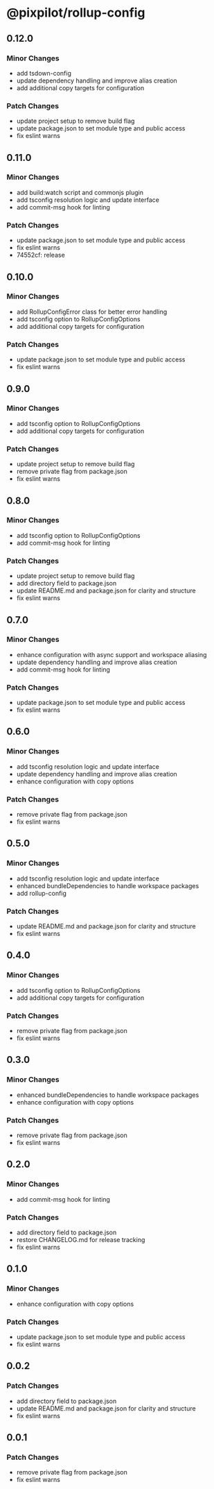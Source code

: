 # @pixpilot/rollup-config

## 0.12.0

### Minor Changes

- add tsdown-config
- update dependency handling and improve alias creation
- add additional copy targets for configuration

### Patch Changes

- update project setup to remove build flag
- update package.json to set module type and public access
- fix eslint warns

## 0.11.0

### Minor Changes

- add build:watch script and commonjs plugin
- add tsconfig resolution logic and update interface
- add commit-msg hook for linting

### Patch Changes

- update package.json to set module type and public access
- fix eslint warns
- 74552cf: release

## 0.10.0

### Minor Changes

- add RollupConfigError class for better error handling
- add tsconfig option to RollupConfigOptions
- add additional copy targets for configuration

### Patch Changes

- update package.json to set module type and public access
- fix eslint warns

## 0.9.0

### Minor Changes

- add tsconfig option to RollupConfigOptions
- add additional copy targets for configuration

### Patch Changes

- update project setup to remove build flag
- remove private flag from package.json
- fix eslint warns

## 0.8.0

### Minor Changes

- add tsconfig option to RollupConfigOptions
- add commit-msg hook for linting

### Patch Changes

- update project setup to remove build flag
- add directory field to package.json
- update README.md and package.json for clarity and structure
- fix eslint warns

## 0.7.0

### Minor Changes

- enhance configuration with async support and workspace aliasing
- update dependency handling and improve alias creation
- add commit-msg hook for linting

### Patch Changes

- update package.json to set module type and public access
- fix eslint warns

## 0.6.0

### Minor Changes

- add tsconfig resolution logic and update interface
- update dependency handling and improve alias creation
- enhance configuration with copy options

### Patch Changes

- remove private flag from package.json
- fix eslint warns

## 0.5.0

### Minor Changes

- add tsconfig resolution logic and update interface
- enhanced bundleDependencies to handle workspace packages
- add rollup-config

### Patch Changes

- update README.md and package.json for clarity and structure
- fix eslint warns

## 0.4.0

### Minor Changes

- add tsconfig option to RollupConfigOptions
- add additional copy targets for configuration

### Patch Changes

- remove private flag from package.json
- fix eslint warns

## 0.3.0

### Minor Changes

- enhanced bundleDependencies to handle workspace packages
- enhance configuration with copy options

### Patch Changes

- remove private flag from package.json
- fix eslint warns

## 0.2.0

### Minor Changes

- add commit-msg hook for linting

### Patch Changes

- add directory field to package.json
- restore CHANGELOG.md for release tracking
- fix eslint warns

## 0.1.0

### Minor Changes

- enhance configuration with copy options

### Patch Changes

- update package.json to set module type and public access
- fix eslint warns

## 0.0.2

### Patch Changes

- add directory field to package.json
- update README.md and package.json for clarity and structure
- fix eslint warns

## 0.0.1

### Patch Changes

- remove private flag from package.json
- fix eslint warns
